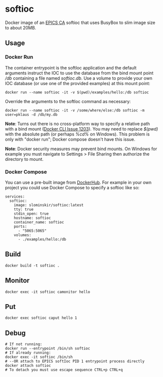 # softioc
Docker image of an [EPICS CA](https://epics-controls.org/) softioc that uses BusyBox to slim image size to about 20MB.

## Usage
### Docker Run
The container entrypoint is the softIoc application and the default arguments instruct the IOC to use the database from the bind mount point */db* containing a file named _softioc.db_.  Use a volume to provide your own IOC database (or use one of the provided examples) at this mount point: 
```
docker run --name softioc -it -v $(pwd)/examples/hello:/db softioc
```
Override the arguments to the softIoc command as necessary:
```
docker run --name softioc -it -v /some/where/else:/db softioc -m user=pklaus -d /db/my.db
``` 
**Note**: Turns out there is no cross-platform way to specify a relative path with a bind mount ([Docker CLI Issue 1203](https://github.com/docker/cli/issues/1203)).  You may need to replace _$(pwd)_ with the absolute path (or perhaps _%cd%_ on Windows).  This problem is only with "docker run"; Docker compose doesn't have this issue.

**Note**: Docker security measures may prevent bind mounts.  On Windows for example you must navigate to Settings > File Sharing then authorize the directory to mount.

### Docker Compose
You can use a pre-built image from [DockerHub](https://hub.docker.com/r/slominskir/softioc).  For example in your own project you could use Docker Compose to specify a softioc like so:
```
services:
  softioc:
    image: slominskir/softioc:latest
    tty: true
    stdin_open: true
    hostname: softioc
    container_name: softioc
    ports:
      - "5065:5065"
    volumes:
      - ./examples/hello:/db
```


## Build
````
docker build -t softioc .
````

## Monitor
```
docker exec -it softioc camonitor hello
```
## Put
```
docker exec softioc caput hello 1
```
## Debug
```
# If not running:
docker run --entrypoint /bin/sh softioc
# If already running:
docker exec -it softioc /bin/sh
# --OR attach to EPICS softIoc PID 1 entrypoint process directly
docker attach softioc
# To detach you must use escape sequence CTRL+p CTRL+q
```
